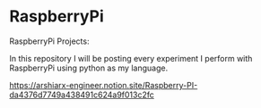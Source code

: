 # RaspberryPi
RaspberryPi Projects:

In this repository I will be posting every experiment I perform with RaspberryPi using python as my language.

https://arshiarx-engineer.notion.site/Raspberry-PI-da4376d7749a438491c624a9f013c2fc
